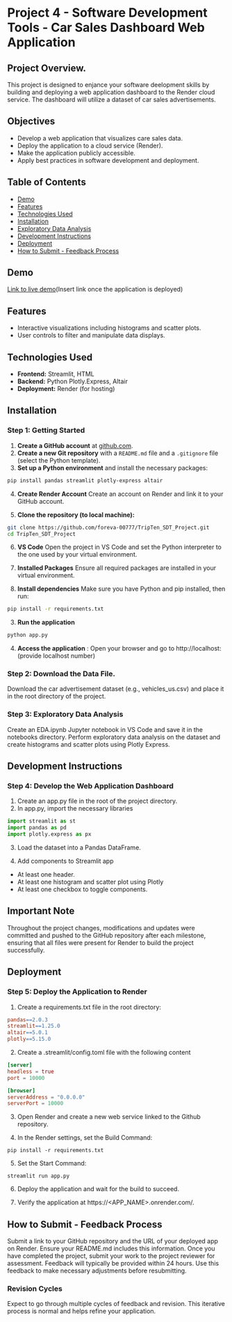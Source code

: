 # Project 4 - Software Development Tools - Car Sales Dashboard Web Application

## Project Overview.

This project is designed to enjance your software deelopment skills by building and deploying a web application dashboard to the Render cloud service. The dashboard will utilize a dataset of car sales advertisements. 

## Objectives 
- Develop a web application that visualizes care sales data.
- Deploy the application to a cloud service (Render).
- Make the application publicly accessible.
- Apply best practices in software development and deployment. 

## Table of Contents

- [Demo](#demo)
- [Features](#Features)
- [Technologies Used](#technologies-used)
- [Installation](#installation)
- [Exploratory Data Analysis](#exploratory-data-analysis)
- [Development Instructions](#development-instructions)
- [Deployment](#deployment)
- [How to Submit - Feedback Process](#submit-feedback-process)



## Demo 

[Link to live demo](#)(Insert link once the application is deployed)

## Features

- Interactive visualizations including histograms and scatter plots.
- User controls to filter and manipulate data displays.

## Technologies Used

- **Frontend:** Streamlit, HTML 
- **Backend:** Python Plotly.Express, Altair
- **Deployment:** Render (for hosting)

## Installation

### Step 1: Getting Started

1. **Create a GitHub account** at [github.com](https://github.com).
2. **Create a new Git repository** with a `README.md` file and a `.gitignore` file (select the Python template).
3. **Set up a Python environment** and install the necessary packages:
```bash
pip install pandas streamlit plotly-express altair 
```
4. **Create Render Account** 
Create an account on Render and link it to your GitHub account.

5. **Clone the repository (to local machine):**
```bash
git clone https://github.com/foreva-00777/TripTen_SDT_Project.git
cd TripTen_SDT_Project
```
6. **VS Code** Open the project in VS Code and set the Python interpreter to the one used by your virtual environment.

7. **Installed Packages** Ensure all required packages are installed in your virtual environment.

2. **Install dependencies** Make sure you have Python and pip installed, then run:
```bash
pip install -r requirements.txt
```
3. **Run the application** 
```bash
python app.py
```
4. **Access the application** : Open your browser and go to http://localhost:(provide localhost number)

### Step 2: Download the Data File. 

Download the car advertisement dataset (e.g., vehicles_us.csv) and place it in the root directory of the project.

### Step 3: Exploratory Data Analysis
Create an EDA.ipynb Jupyter notebook in VS Code and save it in the notebooks directory.
Perform exploratory data analysis on the dataset and create histograms and scatter plots using Plotly Express.

## Development Instructions 

### Step 4: Develop the Web Application Dashboard

1. Create an app.py file in the root of the project directory.
2. In app.py, import the necessary libraries
```python
import streamlit as st
import pandas as pd
import plotly.express as px
```
3. Load the dataset into a Pandas DataFrame.

4. Add components to Streamlit app
- At least one header.
- At least one histogram and scatter plot using Plotly
- At least one checkbox to toggle components.

## Important Note

Throughout the project changes, modifications and updates were committed and pushed to the GitHub repository after each milestone, ensuring that all files were present for Render to build the project successfully. 

## Deployment

### Step 5: Deploy the Application to Render

1. Create a requirements.txt file in the root directory:
```makefile
pandas==2.0.3
streamlit==1.25.0
altair==5.0.1
plotly==5.15.0
```
2. Create a .streamlit/config.toml file with the following content
```toml
[server]
headless = true
port = 10000

[browser]
serverAddress = "0.0.0.0"
serverPort = 10000
```
3. Open Render and create a new web service linked to the Github repository. 

4. In the Render settings, set the Build Command:
```
pip install -r requirements.txt
```
5. Set the Start Command: 
```arduino
streamlit run app.py
```
6. Deploy the application and wait for the build to succeed.

7. Verify the application at https://<APP_NAME>.onrender.com/.


## How to Submit - Feedback Process 

Submit a link to your GitHub repository and the URL of your deployed app on Render. Ensure your README.md includes this information. Once you have completed the project, submit your work to the project reviewer for assessment. Feedback will typically be provided within 24 hours. Use this feedback to make necessary adjustments before resubmitting.

### Revision Cycles

Expect to go through multiple cycles of feedback and revision. This iterative process is normal and helps refine your application.

